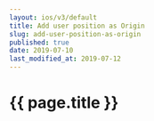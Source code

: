 ```yaml
---
layout: ios/v3/default
title: Add user position as Origin
slug: add-user-position-as-origin
published: true
date: 2019-07-10
last_modified_at: 2019-07-12
---
```


# {{ page.title }}
